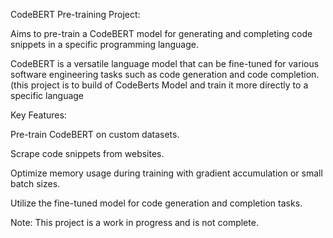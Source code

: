 CodeBERT Pre-training Project:

Aims to pre-train a CodeBERT model for generating and completing code snippets in a specific programming language.

CodeBERT is a versatile language model that can be fine-tuned for various software engineering tasks such as code generation and code completion.(this project is to build of CodeBerts Model and train it more directly to a specific language 

Key Features:

Pre-train CodeBERT on custom datasets.

Scrape code snippets from websites.

Optimize memory usage during training with gradient accumulation or small batch sizes.

Utilize the fine-tuned model for code generation and completion tasks.



Note: This project is a work in progress and is not complete.
